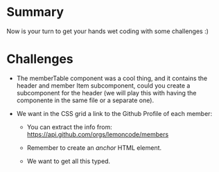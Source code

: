 # Summary

Now is your turn to get your hands wet coding with some challenges :)

# Challenges

- The memberTable component was a cool thing, and it contains
  the header and member Item subcomponent, could you create
  a subcomponent for the header (we will play this with having
  the componente in the same file or a separate one).

- We want in the CSS grid a link to the Github Profile of each
  member:

  - You can extract the info from: https://api.github.com/orgs/lemoncode/members

  - Remember to create an _anchor_ HTML element.

  - We want to get all this typed.
